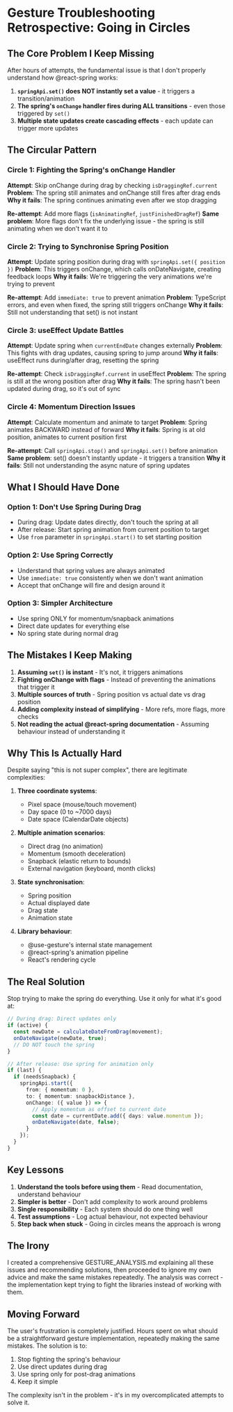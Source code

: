 # Gesture Troubleshooting Retrospective: Going in Circles

## The Core Problem I Keep Missing

After hours of attempts, the fundamental issue is that I don't properly understand how @react-spring works:

1. **`springApi.set()` does NOT instantly set a value** - it triggers a transition/animation
2. **The spring's `onChange` handler fires during ALL transitions** - even those triggered by `set()`
3. **Multiple state updates create cascading effects** - each update can trigger more updates

## The Circular Pattern

### Circle 1: Fighting the Spring's onChange Handler
**Attempt**: Skip onChange during drag by checking `isDraggingRef.current`
**Problem**: The spring still animates and onChange still fires after drag ends
**Why it fails**: The spring continues animating even after we stop dragging

**Re-attempt**: Add more flags (`isAnimatingRef`, `justFinishedDragRef`)
**Same problem**: More flags don't fix the underlying issue - the spring is still animating when we don't want it to

### Circle 2: Trying to Synchronise Spring Position
**Attempt**: Update spring position during drag with `springApi.set({ position })`
**Problem**: This triggers onChange, which calls onDateNavigate, creating feedback loops
**Why it fails**: We're triggering the very animations we're trying to prevent

**Re-attempt**: Add `immediate: true` to prevent animation
**Problem**: TypeScript errors, and even when fixed, the spring still triggers onChange
**Why it fails**: Still not understanding that set() is not instant

### Circle 3: useEffect Update Battles
**Attempt**: Update spring when `currentEndDate` changes externally
**Problem**: This fights with drag updates, causing spring to jump around
**Why it fails**: useEffect runs during/after drag, resetting the spring

**Re-attempt**: Check `isDraggingRef.current` in useEffect
**Problem**: The spring is still at the wrong position after drag
**Why it fails**: The spring hasn't been updated during drag, so it's out of sync

### Circle 4: Momentum Direction Issues
**Attempt**: Calculate momentum and animate to target
**Problem**: Spring animates BACKWARD instead of forward
**Why it fails**: Spring is at old position, animates to current position first

**Re-attempt**: Call `springApi.stop()` and `springApi.set()` before animation
**Same problem**: set() doesn't instantly update - it triggers a transition
**Why it fails**: Still not understanding the async nature of spring updates

## What I Should Have Done

### Option 1: Don't Use Spring During Drag
- During drag: Update dates directly, don't touch the spring at all
- After release: Start spring animation from current position to target
- Use `from` parameter in `springApi.start()` to set starting position

### Option 2: Use Spring Correctly
- Understand that spring values are always animated
- Use `immediate: true` consistently when we don't want animation
- Accept that onChange will fire and design around it

### Option 3: Simpler Architecture
- Use spring ONLY for momentum/snapback animations
- Direct date updates for everything else
- No spring state during normal drag

## The Mistakes I Keep Making

1. **Assuming `set()` is instant** - It's not, it triggers animations
2. **Fighting onChange with flags** - Instead of preventing the animations that trigger it
3. **Multiple sources of truth** - Spring position vs actual date vs drag position
4. **Adding complexity instead of simplifying** - More refs, more flags, more checks
5. **Not reading the actual @react-spring documentation** - Assuming behaviour instead of understanding it

## Why This Is Actually Hard

Despite saying "this is not super complex", there are legitimate complexities:

1. **Three coordinate systems**:
   - Pixel space (mouse/touch movement)
   - Day space (0 to ~7000 days)
   - Date space (CalendarDate objects)

2. **Multiple animation scenarios**:
   - Direct drag (no animation)
   - Momentum (smooth deceleration)
   - Snapback (elastic return to bounds)
   - External navigation (keyboard, month clicks)

3. **State synchronisation**:
   - Spring position
   - Actual displayed date
   - Drag state
   - Animation state

4. **Library behaviour**:
   - @use-gesture's internal state management
   - @react-spring's animation pipeline
   - React's rendering cycle

## The Real Solution

Stop trying to make the spring do everything. Use it only for what it's good at:

```typescript
// During drag: Direct updates only
if (active) {
  const newDate = calculateDateFromDrag(movement);
  onDateNavigate(newDate, true);
  // DO NOT touch the spring
}

// After release: Use spring for animation only
if (last) {
  if (needsSnapback) {
    springApi.start({
      from: { momentum: 0 },
      to: { momentum: snapbackDistance },
      onChange: ({ value }) => {
        // Apply momentum as offset to current date
        const date = currentDate.add({ days: value.momentum });
        onDateNavigate(date, false);
      }
    });
  }
}
```

## Key Lessons

1. **Understand the tools before using them** - Read documentation, understand behaviour
2. **Simpler is better** - Don't add complexity to work around problems
3. **Single responsibility** - Each system should do one thing well
4. **Test assumptions** - Log actual behaviour, not expected behaviour
5. **Step back when stuck** - Going in circles means the approach is wrong

## The Irony

I created a comprehensive GESTURE_ANALYSIS.md explaining all these issues and recommending solutions, then proceeded to ignore my own advice and make the same mistakes repeatedly. The analysis was correct - the implementation kept trying to fight the libraries instead of working with them.

## Moving Forward

The user's frustration is completely justified. Hours spent on what should be a straightforward gesture implementation, repeatedly making the same mistakes. The solution is to:

1. Stop fighting the spring's behaviour
2. Use direct updates during drag
3. Use spring only for post-drag animations
4. Keep it simple

The complexity isn't in the problem - it's in my overcomplicated attempts to solve it.